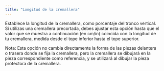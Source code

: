 ```yaml
---
title: "Longitud de la cremallera"
---
```


Establece la longitud de la cremallera, como porcentaje del tronco vertical. Si utilizas una cremallera precortada, debes ajustar esta opción hasta que el valor que se muestra a continuación (en cm/in) coincida con la longitud de tu cremallera, medida desde el tope inferior hasta el tope superior.

Nota: Esta opción no cambia directamente la forma de las piezas delantera o trasera donde se fija la cremallera, pero la cremallera se dibujará en la pieza correspondiente como referencia, y se utilizará al dibujar la pieza protectora de la cremallera.